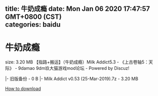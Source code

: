 
title: 牛奶成瘾
date: Mon Jan 06 2020 17:47:57 GMT+0800 (CST)    
categories: baidu
---

# 牛奶成瘾
size: 3.20 MB
 【指路+搬运】（牛奶成瘾）Milk Addict5.3 - 《上古卷轴5：天际》 - 9damao 9dm玖大猫游戏mod论坛 - Powered by Discuz!
 
|- 旧版备份 - 0 B
|- Milk Addict v0.53 (25-Mar-2019).7z - 3.20 MB

[How to download](https://bpcam.bemobtrk.com/go/2ceec3aa-1ca2-46d6-b9ff-aaa5c184517c?jno=4065)